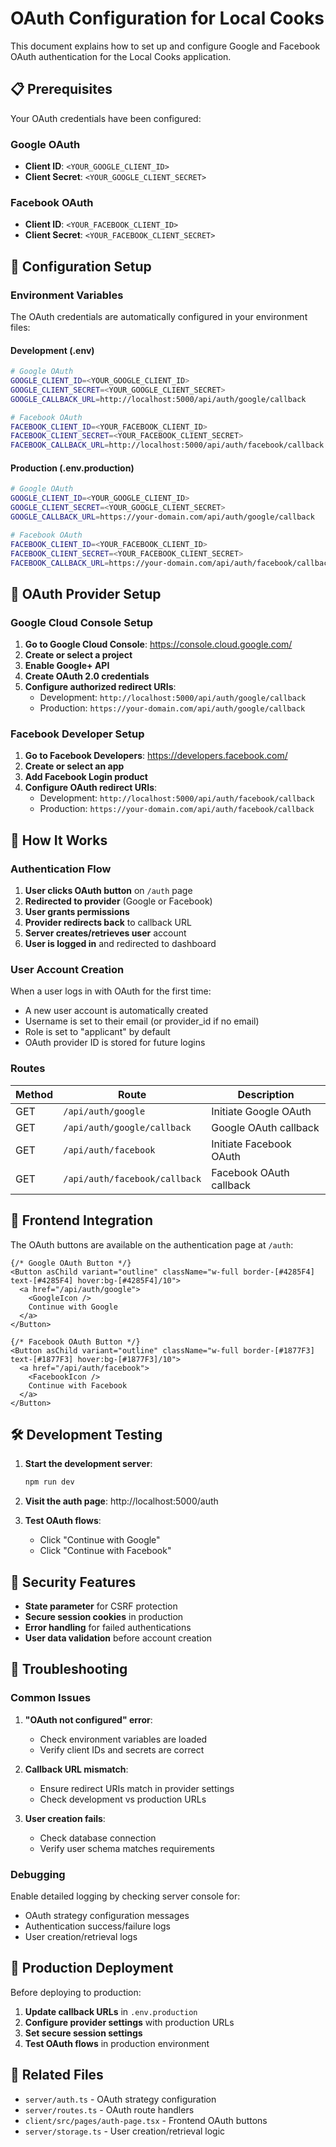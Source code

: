 # OAuth Configuration for Local Cooks

This document explains how to set up and configure Google and Facebook OAuth authentication for the Local Cooks application.

## 📋 Prerequisites

Your OAuth credentials have been configured:

### Google OAuth
- **Client ID**: `<YOUR_GOOGLE_CLIENT_ID>`
- **Client Secret**: `<YOUR_GOOGLE_CLIENT_SECRET>`

### Facebook OAuth
- **Client ID**: `<YOUR_FACEBOOK_CLIENT_ID>`
- **Client Secret**: `<YOUR_FACEBOOK_CLIENT_SECRET>`

## 🔧 Configuration Setup

### Environment Variables

The OAuth credentials are automatically configured in your environment files:

#### Development (.env)
```bash
# Google OAuth
GOOGLE_CLIENT_ID=<YOUR_GOOGLE_CLIENT_ID>
GOOGLE_CLIENT_SECRET=<YOUR_GOOGLE_CLIENT_SECRET>
GOOGLE_CALLBACK_URL=http://localhost:5000/api/auth/google/callback

# Facebook OAuth
FACEBOOK_CLIENT_ID=<YOUR_FACEBOOK_CLIENT_ID>
FACEBOOK_CLIENT_SECRET=<YOUR_FACEBOOK_CLIENT_SECRET>
FACEBOOK_CALLBACK_URL=http://localhost:5000/api/auth/facebook/callback
```

#### Production (.env.production)
```bash
# Google OAuth
GOOGLE_CLIENT_ID=<YOUR_GOOGLE_CLIENT_ID>
GOOGLE_CLIENT_SECRET=<YOUR_GOOGLE_CLIENT_SECRET>
GOOGLE_CALLBACK_URL=https://your-domain.com/api/auth/google/callback

# Facebook OAuth
FACEBOOK_CLIENT_ID=<YOUR_FACEBOOK_CLIENT_ID>
FACEBOOK_CLIENT_SECRET=<YOUR_FACEBOOK_CLIENT_SECRET>
FACEBOOK_CALLBACK_URL=https://your-domain.com/api/auth/facebook/callback
```

## 🔗 OAuth Provider Setup

### Google Cloud Console Setup

1. **Go to Google Cloud Console**: https://console.cloud.google.com/
2. **Create or select a project**
3. **Enable Google+ API**
4. **Create OAuth 2.0 credentials**
5. **Configure authorized redirect URIs**:
   - Development: `http://localhost:5000/api/auth/google/callback`
   - Production: `https://your-domain.com/api/auth/google/callback`

### Facebook Developer Setup

1. **Go to Facebook Developers**: https://developers.facebook.com/
2. **Create or select an app**
3. **Add Facebook Login product**
4. **Configure OAuth redirect URIs**:
   - Development: `http://localhost:5000/api/auth/facebook/callback`
   - Production: `https://your-domain.com/api/auth/facebook/callback`

## 🚀 How It Works

### Authentication Flow

1. **User clicks OAuth button** on `/auth` page
2. **Redirected to provider** (Google or Facebook)
3. **User grants permissions**
4. **Provider redirects back** to callback URL
5. **Server creates/retrieves user** account
6. **User is logged in** and redirected to dashboard

### User Account Creation

When a user logs in with OAuth for the first time:
- A new user account is automatically created
- Username is set to their email (or provider_id if no email)
- Role is set to "applicant" by default
- OAuth provider ID is stored for future logins

### Routes

| Method | Route | Description |
|--------|-------|-------------|
| GET | `/api/auth/google` | Initiate Google OAuth |
| GET | `/api/auth/google/callback` | Google OAuth callback |
| GET | `/api/auth/facebook` | Initiate Facebook OAuth |
| GET | `/api/auth/facebook/callback` | Facebook OAuth callback |

## 🎨 Frontend Integration

The OAuth buttons are available on the authentication page at `/auth`:

```tsx
{/* Google OAuth Button */}
<Button asChild variant="outline" className="w-full border-[#4285F4] text-[#4285F4] hover:bg-[#4285F4]/10">
  <a href="/api/auth/google">
    <GoogleIcon />
    Continue with Google
  </a>
</Button>

{/* Facebook OAuth Button */}
<Button asChild variant="outline" className="w-full border-[#1877F3] text-[#1877F3] hover:bg-[#1877F3]/10">
  <a href="/api/auth/facebook">
    <FacebookIcon />
    Continue with Facebook
  </a>
</Button>
```

## 🛠️ Development Testing

1. **Start the development server**:
   ```bash
   npm run dev
   ```

2. **Visit the auth page**: http://localhost:5000/auth

3. **Test OAuth flows**:
   - Click "Continue with Google"
   - Click "Continue with Facebook"

## 🔐 Security Features

- **State parameter** for CSRF protection
- **Secure session cookies** in production
- **Error handling** for failed authentications
- **User data validation** before account creation

## 🐛 Troubleshooting

### Common Issues

1. **"OAuth not configured" error**:
   - Check environment variables are loaded
   - Verify client IDs and secrets are correct

2. **Callback URL mismatch**:
   - Ensure redirect URIs match in provider settings
   - Check development vs production URLs

3. **User creation fails**:
   - Check database connection
   - Verify user schema matches requirements

### Debugging

Enable detailed logging by checking server console for:
- OAuth strategy configuration messages
- Authentication success/failure logs
- User creation/retrieval logs

## 📝 Production Deployment

Before deploying to production:

1. **Update callback URLs** in `.env.production`
2. **Configure provider settings** with production URLs
3. **Set secure session settings**
4. **Test OAuth flows** in production environment

## 🔗 Related Files

- `server/auth.ts` - OAuth strategy configuration
- `server/routes.ts` - OAuth route handlers
- `client/src/pages/auth-page.tsx` - Frontend OAuth buttons
- `server/storage.ts` - User creation/retrieval logic 